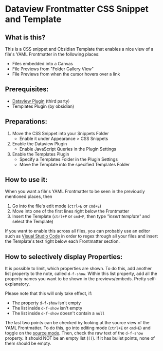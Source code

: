 # Dataview Frontmatter CSS Snippet and Template

## What is this?
This is a CSS snippet and Obsidian Template that enables a nice view of a file's YAML Frontmatter in the following places:
- Files embedded into a Canvas
- File Previews from "Folder Gallery View" 
- File Previews from when the cursor hovers over a link

## Prerequisites:
- [Dataview Plugin](https://obsidian.md/plugins?id=dataview) (third party)
- Templates Plugin (by obsidian)

## Preparations:
1. Move the CSS Snippet into your Snippets Folder
	- Enable it under Appearance > CSS Snippets
1. Enable the Dataview Plugin
	-  Enable JavaScript Queries in the Plugin Settings
2. Enable the Templates Plugin
	- Specify a Templates Folder in the Plugin Settings 
	- Move the Template into the specified Templates Folder

## How to use it:
When you want a file's YAML Frontmatter to be seen in the previously mentioned places, then
1. Go into the file's edit mode (`ctrl+E` or `cmd+E`)
2. Move into one of the first lines right below the Frontmatter
3. Insert the Template (`ctrl+P` or `cmd+P`, then type _"insert template"_ and select the Template)

If you want to enable this across all files, you can probably use an editor such as [Visual Studio Code](https://code.visualstudio.com) in order to regex through all your files and insert the Template's text right below each Frontmatter section.

## How to selectively display Properties:
It is possible to limit, which properties are shown. To do this, add another list property to the note, called `d-f-show`. Within this list property, add all the property names you want to be shown in the previews/embeds. Pretty self-explanatory.

Please note that this will only take effect, if:
- The property `d-f-show` isn't empty
- The list inside `d-f-show` isn't empty
- The list inside `d-f-show` doesn't contain a `null`

The last two points can be checked by looking at the source view of the YAML Frontmatter. To do this, go into editing mode (`ctrl+E` or `cmd+E`) and toggle on the [source mode](https://notes.nicolevanderhoeven.com/obsidian-playbook/Using+Obsidian/02+Making+Notes+in+Obsidian/Views+in+Obsidian#Source+mode). Then, check the raw text of the `d-f-show` property. It should NOT be an empty list (`[]`). If it has bullet points, none of them should be empty.